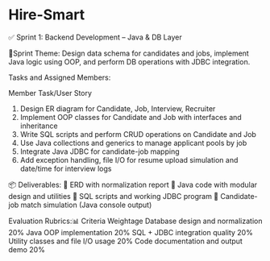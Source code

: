# Hire-Smart
 ✅
 Sprint 1: Backend Development – Java & DB Layer
 
 
 📌Sprint Theme:
 Design data schema for candidates and jobs, implement Java logic using OOP, and perform DB 
 operations with JDBC integration.
 
 Tasks and Assigned Members:
 
 Member Task/User Story
1. Design ER diagram for Candidate, Job, Interview, Recruiter
2. Implement OOP classes for Candidate and Job with interfaces and inheritance
3. Write SQL scripts and perform CRUD operations on Candidate and Job
4. Use Java collections and generics to manage applicant pools by job
5. Integrate Java JDBC for candidate-job mapping
6. Add exception handling, file I/O for resume upload simulation and date/time for interview 
logs


 📦  Deliverables:
  ERD with normalization report
  Java code with modular design and utilities
  SQL scripts and working JDBC program
  Candidate-job match simulation (Java console output)

 
 Evaluation Rubrics:📊
 Criteria                              Weightage
 Database design and normalization        20%
 Java OOP implementation                  20%
 SQL + JDBC integration quality           20%
 Utility classes and file I/O usage       20%
 Code documentation and output demo       20%

